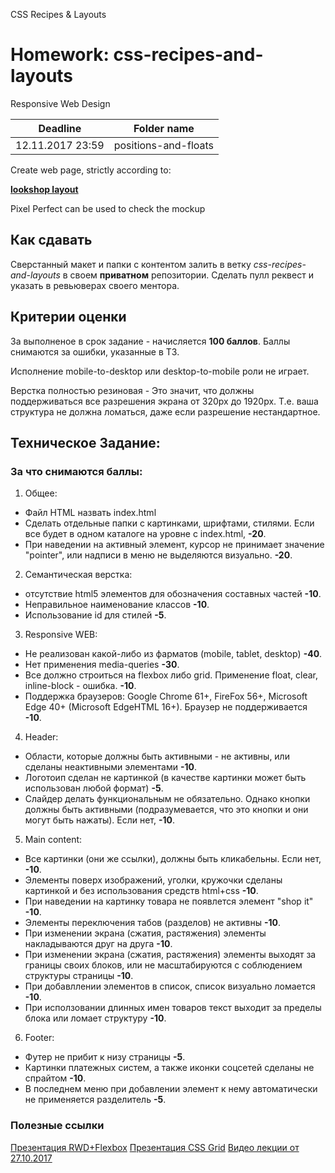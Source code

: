 CSS Recipes & Layouts

# Homework: css-recipes-and-layouts

Responsive Web Design

| Deadline  | Folder name |
|-----------|-------------|
| 12.11.2017 23:59 | positions-and-floats |

Create web page, strictly according to:

**[lookshop layout](https://github.com/StanislauZubovich/UXMiniLab/tree/2017-Q3/designs/responsive)**

Pixel Perfect can be used to check the mockup

## Как сдавать

Сверстанный макет и папки с контентом залить в ветку *css-recipes-and-layouts* в своем **приватном** репозитории. Сделать пулл реквест и указать в ревьюверах своего ментора.

## Критерии оценки

За выполненое в срок задание - начисляется **100 баллов**. Баллы снимаются за ошибки, указанные в ТЗ.

Исполнение mobile-to-desktop или desktop-to-mobile роли не играет.

Верстка полностью резиновая - Это значит, что должны поддерживаться все разрешения экрана от 320px до 1920px. Т.е. ваша структура не должна ломаться, даже если разрешение нестандартное.

## Техническое Задание:

### За что снимаются баллы:

1. Общее:

- Файл HTML назвать index.html
- Сделать отдельные папки с картинками, шрифтами, стилями. Если все будет в одном каталоге на уровне с index.html, **-20**.
- При наведении на активный элемент, курсор не принимает значение "pointer", или надписи в меню не выделяются визуально. **-20**.

2. Семантическая верстка:

- отсутствие html5 элементов для обозначения составных частей **-10**.
- Неправильное наименование классов **-10**.
- Использование id для стилей **-5**.

3. Responsive WEB:

- Не реализован какой-либо из фарматов (mobile, tablet, desktop) **-40**.
- Нет применения media-queries **-30**.
- Все должно строиться на flexbox либо grid. Применение float, clear, inline-block - ошибка. **-10**.
- Поддержка браузеров: Google Chrome 61+, FireFox 56+, Microsoft Edge 40+ (Microsoft EdgeHTML 16+). Браузер не поддерживается **-10**.

4. Header:

- Области, которые должны быть активными - не активны, или сделаны неактивными элементами **-10**.
- Логотоип сделан не картинкой (в качестве картинки может быть использован любой формат) **-5**.
- Слайдер делать функциональным не обязательно. Однако кнопки должны быть активными (подразумевается, что это кнопки и они могут быть нажаты). Если нет, **-10**.

5. Main content:

- Все картинки (они же ссылки), должны быть кликабельны. Если нет, **-10**.
- Элементы поверх изображений, уголки, кружочки сделаны картинкой и без использования средств html+css **-10**.
- При наведении на картинку товара не появлется элемент "shop it" **-10**.
- Элементы переключения табов (разделов) не активны **-10**.
- При изменении экрана (сжатия, растяжения) элементы накладываются друг на друга **-10**.
- При изменении экрана (сжатия, растяжения) элементы выходят за границы своих блоков, или не масштабируются с соблюдением структуры страницы **-10**.
- При добавллении элементов в список, список визуально ломается **-10**.
- При исползовании длинных имен товаров текст выходит за пределы блока или ломает структуру **-10**.

6. Footer:

- Футер не прибит к низу страницы **-5**.
- Картинки платежных систем, а также иконки соцсетей сделаны не спрайтом **-10**.
- В последнем меню при добавлении элемент к нему автоматически не применяется разделитель **-5**.

### Полезные ссылки

[Презентация RWD+Flexbox](https://github.com/rolling-scopes/front-end-course/wiki/Responsive-Web-Design.-Flexbox)
[Презентация CSS Grid](http://slides.com/ra_levis/deck)
[Видео лекции от 27.10.2017](https://youtu.be/k2GtDJKC6HQ)
